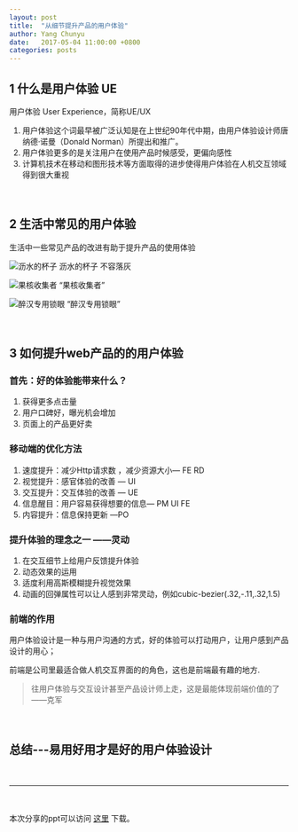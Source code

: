 ```yaml
---
layout: post
title:  "从细节提升产品的用户体验"
author: Yang Chunyu
date:   2017-05-04 11:00:00 +0800
categories: posts
---
```

## 1 什么是用户体验 UE 

用户体验 User Experience，简称UE/UX

1. 用户体验这个词最早被广泛认知是在上世纪90年代中期，由用户体验设计师唐纳德·诺曼（Donald Norman）所提出和推广。
2. 用户体验更多的是关注用户在使用产品时候感受，更偏向感性
3. 计算机技术在移动和图形技术等方面取得的进步使得用户体验在人机交互领域得到很大重视

　

## 2 生活中常见的用户体验

生活中一些常见产品的改进有助于提升产品的使用体验

![沥水的杯子](//konrumi.github.io/lianjia-talkbar/assets/img/improve-user-experience/1.png)
沥水的杯子 不容落灰

![果核收集者](//konrumi.github.io/lianjia-talkbar/assets/img/improve-user-experience/2.png)
“果核收集者”

![醉汉专用锁眼](//konrumi.github.io/lianjia-talkbar/assets/img/improve-user-experience/3.png)
“醉汉专用锁眼”

　

## 3 如何提升web产品的的用户体验

### 首先：好的体验能带来什么？

1. 获得更多点击量
2. 用户口碑好，曝光机会增加
3. 页面上的产品更好卖


### 移动端的优化方法 

1. 速度提升：减少Http请求数 ，减少资源大小— FE RD
2. 视觉提升：感官体验的改善 — UI
3. 交互提升：交互体验的改善 — UE  
4. 信息醒目：用户容易获得想要的信息— PM UI FE 
5. 内容提升：信息保持更新 —PO


### 提升体验的理念之一  ——灵动

1. 在交互细节上给用户反馈提升体验
2. 动态效果的运用
3. 适度利用高斯模糊提升视觉效果
4. 动画的回弹属性可以让人感到非常灵动，例如cubic-bezier(.32,-.11,.32,1.5)


### 前端的作用

用户体验设计是一种与用户沟通的方式，好的体验可以打动用户，让用户感到产品设计的用心；

前端是公司里最适合做人机交互界面的的角色，这也是前端最有趣的地方.

> 往用户体验与交互设计甚至产品设计师上走，这是最能体现前端价值的了——克军

　

## 总结---易用好用才是好的用户体验设计

　

---

　

本次分享的ppt可以访问 [这里](//konrumi.github.io/lianjia-talkbar/assets/archive/从细节提升产品的用户体验.ppt) 下载。